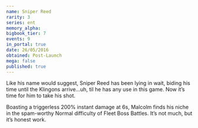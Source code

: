 ```yaml
---
name: Sniper Reed
rarity: 3
series: ent
memory_alpha:
bigbook_tier: 7
events: 9
in_portal: true
date: 26/05/2016
obtained: Post-Launch
mega: false
published: true
---
```


Like his name would suggest, Sniper Reed has been lying in wait, biding his time until the Klingons arrive…uh, til he has any use in this game. Now it’s time for him to take his shot.

Boasting a triggerless 200% instant damage at 6s, Malcolm finds his niche in the spam-worthy Normal difficulty of Fleet Boss Battles. It’s not much, but it’s honest work.
